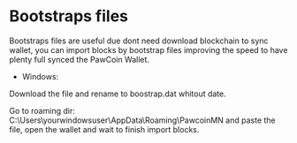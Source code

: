 # Bootstraps files

Bootstraps files are useful due dont need download blockchain to sync wallet, you can import blocks by bootstrap files improving the speed to have plenty full synced the PawCoin Wallet. 

- Windows:

Download the file and rename to boostrap.dat whitout date.

Go to roaming dir: C:\Users\yourwindowsuser\AppData\Roaming\PawcoinMN and paste the file, open the wallet and wait to finish import blocks.
